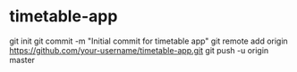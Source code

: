 # timetable-app
git init
git commit -m "Initial commit for timetable app"
git remote add origin https://github.com/your-username/timetable-app.git
git push -u origin master
